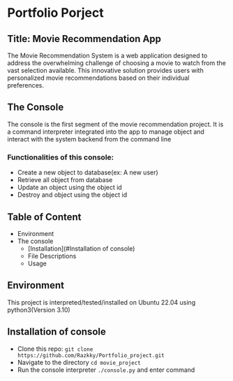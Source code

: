 # Portfolio Porject
## Title: Movie Recommendation App
The Movie Recommendation System is a web application designed to address the overwhelming challenge of choosing a movie to watch from the vast selection available. This innovative solution provides users with personalized movie recommendations based on their individual preferences.

## The Console
The console is the first segment of the movie recommendation project. It is a command interpreter integrated into the app to manage object and interact with the system backend from the command line
### Functionalities of this console:
- Create a new object to database(ex: A new user)
- Retrieve all object from database
- Update an object using the object id
- Destroy and object using the object id

## Table of Content
- Environment
- The console
    - [Installation](#Installation of console)
    - File Descriptions
    - Usage

## Environment
This project is interpreted/tested/installed on Ubuntu 22.04 using python3(Version 3.10)

## Installation of console
- Clone this repo: `git clone https://github.com/Razkky/Portfolio_project.git`
- Navigate to the directory `cd movie_project`
- Run the console interpreter `./console.py` and enter command